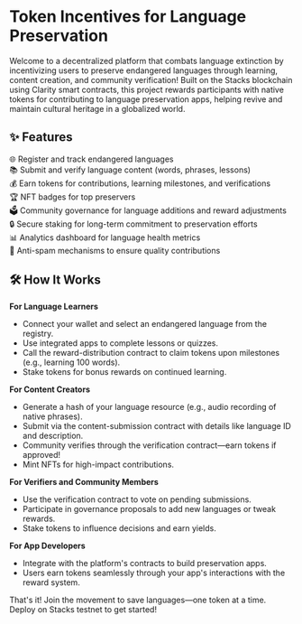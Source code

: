# Token Incentives for Language Preservation

Welcome to a decentralized platform that combats language extinction by incentivizing users to preserve endangered languages through learning, content creation, and community verification! Built on the Stacks blockchain using Clarity smart contracts, this project rewards participants with native tokens for contributing to language preservation apps, helping revive and maintain cultural heritage in a globalized world.

## ✨ Features

🌐 Register and track endangered languages  
📚 Submit and verify language content (words, phrases, lessons)  
💰 Earn tokens for contributions, learning milestones, and verifications  
🏆 NFT badges for top preservers  
🗳️ Community governance for language additions and reward adjustments  
🔒 Secure staking for long-term commitment to preservation efforts  
📊 Analytics dashboard for language health metrics  
🚫 Anti-spam mechanisms to ensure quality contributions  

## 🛠 How It Works

**For Language Learners**  
- Connect your wallet and select an endangered language from the registry.  
- Use integrated apps to complete lessons or quizzes.  
- Call the reward-distribution contract to claim tokens upon milestones (e.g., learning 100 words).  
- Stake tokens for bonus rewards on continued learning.  

**For Content Creators**  
- Generate a hash of your language resource (e.g., audio recording of native phrases).  
- Submit via the content-submission contract with details like language ID and description.  
- Community verifies through the verification contract—earn tokens if approved!  
- Mint NFTs for high-impact contributions.  

**For Verifiers and Community Members**  
- Use the verification contract to vote on pending submissions.  
- Participate in governance proposals to add new languages or tweak rewards.  
- Stake tokens to influence decisions and earn yields.  

**For App Developers**  
- Integrate with the platform's contracts to build preservation apps.  
- Users earn tokens seamlessly through your app's interactions with the reward system.  

That's it! Join the movement to save languages—one token at a time. Deploy on Stacks testnet to get started!